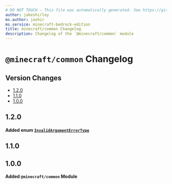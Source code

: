 ```yaml
---
# DO NOT TOUCH — This file was automatically generated. See https://github.com/mojang/minecraftapidocsgenerator to modify descriptions, examples, etc.
author: jakeshirley
ms.author: jashir
ms.service: minecraft-bedrock-edition
title: minecraft/common Changelog
description: Changelog of the `@minecraft/common` module
---
```

# `@minecraft/common` Changelog

## Version Changes
- [1.2.0](#120)
- [1.1.0](#110)
- [1.0.0](#100)

## 1.2.0
#### Added enum [`InvalidArgumentErrorType`](InvalidArgumentErrorType.md)
## 1.1.0
## 1.0.0
#### Added `@minecraft/common` Module
